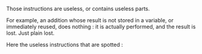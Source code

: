 Those instructions are useless, or contains useless parts. 

For example, an addition whose result is not stored in a variable, or immediately reused, does nothing : it is actually performed, and the result is lost. Just plain lost. 

Here the useless instructions that are spotted : 

<?php

// Concatenating with an empty string is useless.
$string = 'This part '.$is.' usefull but '.$not.'';

// This is a typo, that PHP turns into a constant, then a string, then nothing.
continue;

// Empty string in a concatenation
$a = 'abc' . '';

// Returning expression, whose result is not used (additions, comparisons, properties, closures, new without =, ...)
1 + 2;

// Returning post-incrementation
function foo($a) {
    return $a++;
}

// array_replace() with only one argument
$replaced = array_replace($array);
// array_replace() is OK with ... 
$replaced = array_replace(...$array);

// @ operator on source array, in foreach, or when assigning literals
$array = @array(1,2,3);

// Multiple comparisons in a for loop : only the last is actually used.
for($i = 0; $j = 0; $j < 10, $i < 20; ++$j, ++$i) {
    print $i.' '.$j.PHP_EOL;
}

?>

